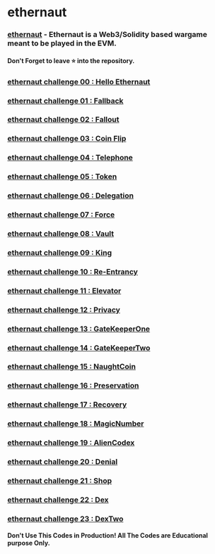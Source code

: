 # ethernaut

### [ethernaut](https://ethernaut.openzeppelin.com/) - Ethernaut is a Web3/Solidity based wargame meant to be played in the EVM.

#### Don't Forget to leave ⭐ into the repository.

### [ethernaut challenge 00 : Hello Ethernaut](./00-Hello_Ethernaut.md)
### [ethernaut challenge 01 : Fallback](./01-Fallback.md)
### [ethernaut challenge 02 : Fallout](./02-Fallout.md)
### [ethernaut challenge 03 : Coin Flip](./03-Coin_Flip.md)
### [ethernaut challenge 04 : Telephone](./04-Telephone.md)
### [ethernaut challenge 05 : Token](./05-Token.md)
### [ethernaut challenge 06 : Delegation](./06-Delegation.md)
### [ethernaut challenge 07 : Force](./07-Force.md)
### [ethernaut challenge 08 : Vault](./08-Vault.md)
### [ethernaut challenge 09 : King](./09-King.md)
### [ethernaut challenge 10 : Re-Entrancy](./10-ReEntrancy.md)
### [ethernaut challenge 11 : Elevator](./11-Elevator.md)
### [ethernaut challenge 12 : Privacy](./12-Privacy.md)
### [ethernaut challenge 13 : GateKeeperOne](./13-GateKeeperOne.md)
### [ethernaut challenge 14 : GateKeeperTwo](./14-GateKeeperTwo.md)
### [ethernaut challenge 15 : NaughtCoin](./15-NaughtCoin.md)
### [ethernaut challenge 16 : Preservation](./16-Preservation.md)
### [ethernaut challenge 17 : Recovery](./17-Recovery.md)
### [ethernaut challenge 18 : MagicNumber](./18-MagicNumber.md)
### [ethernaut challenge 19 : AlienCodex](./19-AlienCodex.md)
### [ethernaut challenge 20 : Denial](./20-Denial.md)
### [ethernaut challenge 21 : Shop](./21-Shop.md)
### [ethernaut challenge 22 : Dex](./22-Dex.md)
### [ethernaut challenge 23 : DexTwo](./23-DexTwo.md)


#### Don't Use This Codes in Production! All The Codes are Educational purpose Only.
